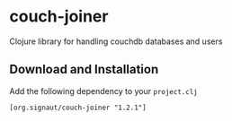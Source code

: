 # couch-joiner

Clojure library for handling couchdb databases and users

## Download and Installation
Add the following dependency to your `project.clj`

    [org.signaut/couch-joiner "1.2.1"]

